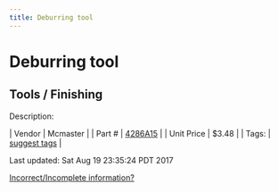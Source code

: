 ```yaml
---
title: Deburring tool
---
```


# Deburring tool
## Tools / Finishing
Description: 	 

| Vendor | Mcmaster | 
| Part # | [4286A15](https://www.mcmaster.com/#4286A15) | 
| Unit Price | $3.48 | 
| Tags: | [suggest tags](https://docs.google.com/forms/d/e/1FAIpQLSeWyY8v3RgOty-MyWmh9U0iivNYN_molChYyS-0U-o-kOAv_g/viewform) | 

Last updated: Sat Aug 19 23:35:24 PDT 2017

 [Incorrect/Incomplete information?](https://docs.google.com/forms/d/e/1FAIpQLSeWyY8v3RgOty-MyWmh9U0iivNYN_molChYyS-0U-o-kOAv_g/viewform)